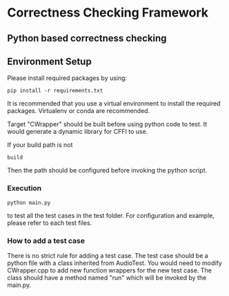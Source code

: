 # Correctness Checking Framework

## Python based correctness checking

## Environment Setup

Please install required packages by using:
```
pip install -r requirements.txt
```

It is recommended that you use a virtual environment to install the required packages.
Virtualenv or conda are recommended.

Target "CWrapper" should be built before using python code to test.
It would generate a dynamic library for CFFI to use.

If your build path is not 
```
build
```
Then the path should be configured before invoking the python script.

### Execution
```
python main.py
```

to test all the test cases in the test folder.
For configuration and example, please refer to each test files.

### How to add a test case
There is no strict rule for adding a test case.
The test case should be a python file with a class inherited from AudioTest.
You would need to modify CWrapper.cpp to add new function wrappers for the new test case.
The class should have a method named "run" which will be invoked by the main.py.
